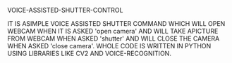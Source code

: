 VOICE-ASSISTED-SHUTTER-CONTROL

IT IS ASIMPLE VOICE ASSISTED SHUTTER COMMAND WHICH WILL OPEN WEBCAM WHEN IT IS ASKED 'open camera' AND WILL TAKE APICTURE FROM WEBCAM WHEN ASKED 'shutter' AND WILL CLOSE THE CAMERA WHEN ASKED 'close camera'. WHOLE CODE IS WRITTEN IN PYTHON USING LIBRARIES LIKE CV2 AND VOICE-RECOGNITION.
